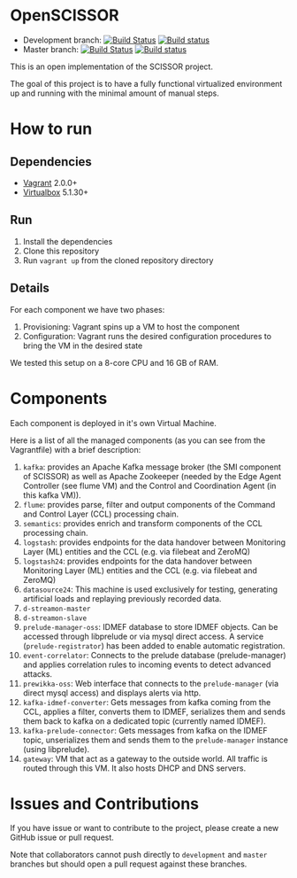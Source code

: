 # OpenSCISSOR

* Development branch: [![Build Status](https://travis-ci.org/scissor-project/open-scissor.svg?branch=development)](https://travis-ci.org/scissor-project/open-scissor) [![Build status](https://ci.appveyor.com/api/projects/status/9vmd89riib7akp79/branch/development?svg=true)](https://ci.appveyor.com/project/scissor-project/open-scissor/branch/development)
* Master branch: [![Build Status](https://travis-ci.org/scissor-project/open-scissor.svg?branch=master)](https://travis-ci.org/scissor-project/open-scissor) [![Build status](https://ci.appveyor.com/api/projects/status/9vmd89riib7akp79/branch/master?svg=true)](https://ci.appveyor.com/project/scissor-project/open-scissor/branch/master)

This is an open implementation of the SCISSOR project.

The goal of this project is to have a fully functional virtualized environment
up and running with the minimal amount of manual steps.

# How to run

## Dependencies

- [Vagrant](https://www.vagrantup.com/) 2.0.0+
- [Virtualbox](https://www.virtualbox.org/) 5.1.30+

## Run

1. Install the dependencies
1. Clone this repository
1. Run `vagrant up` from the cloned repository directory

## Details
For each component we have two phases:
1. Provisioning: Vagrant spins up a VM to host the component
1. Configuration: Vagrant runs the desired configuration procedures to bring the
VM in the desired state

We tested this setup on a 8-core CPU and 16 GB of RAM.

# Components
Each component is deployed in it's own Virtual Machine.

Here is a list of all the managed components (as you can see from the
Vagrantfile) with a brief description:
1. `kafka`: provides an Apache Kafka message broker (the SMI component of SCISSOR) as well as Apache Zookeeper (needed by the Edge Agent Controller (see flume VM) and the Control and Coordination Agent (in this kafka VM)).
1. `flume`: provides parse, filter and output components of the Command and Control Layer (CCL) processing chain.
1. `semantics`: provides enrich and transform components of the CCL processing chain.
1. `logstash`: provides endpoints for the data handover between Monitoring Layer (ML) entities and the CCL (e.g. via filebeat and ZeroMQ)
1. `logstash24`: provides endpoints for the data handover between Monitoring Layer (ML) entities and the CCL (e.g. via filebeat and ZeroMQ)
1. `datasource24`: This machine is used exclusively for testing, generating artificial loads and replaying previously recorded data.
1. `d-streamon-master`
1. `d-streamon-slave`
1. `prelude-manager-oss`: IDMEF database to store IDMEF objects. Can be accessed through libprelude or via mysql direct access. A service (`prelude-registrator`) has been added to enable automatic registration.
1. `event-correlator`: Connects to the prelude database (prelude-manager) and applies correlation rules to incoming events to detect advanced attacks.
1. `prewikka-oss`: Web interface that connects to the `prelude-manager` (via direct mysql access) and displays alerts via http.
1. `kafka-idmef-converter`: Gets messages from kafka coming from the CCL, applies a filter, converts them to IDMEF, serializes them and sends them back to kafka on a dedicated topic (currently named IDMEF).
1. `kafka-prelude-connector`: Gets messages from kafka on the IDMEF topic, unserializes them and sends them to the `prelude-manager` instance (using libprelude).
1. `gateway`: VM that act as a gateway to the outside world. All traffic is routed through this VM. It also hosts DHCP and DNS servers.

# Issues and Contributions
If you have issue or want to contribute to the project, please create a new
GitHub issue or pull request.

Note that collaborators cannot push directly to `development` and `master` branches
but should open a pull request against these branches.
